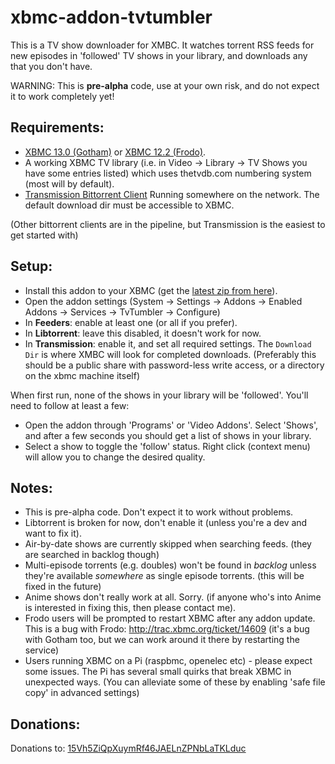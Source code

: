 xbmc-addon-tvtumbler
====================

This is a TV show downloader for XMBC.
It watches torrent RSS feeds for new episodes in 'followed' TV shows in your library, and downloads any that you don't
have.

WARNING: This is **pre-alpha** code, use at your own risk, and do not expect it to work completely yet!

Requirements:
-------------

- [XBMC 13.0 (Gotham)](http://mirrors.xbmc.org/snapshots/) or [XBMC 12.2 (Frodo)](http://xbmc.org/download/).
- A working XBMC TV library (i.e. in Video -> Library -> TV Shows you have some entries listed) which uses thetvdb.com
numbering system (most will by default).
- [Transmission Bittorrent Client](http://www.transmissionbt.com/) Running somewhere on the network.  The default
download dir must be accessible to XBMC.

(Other bittorrent clients are in the pipeline, but Transmission is the easiest to get started with)

Setup:
------

- Install this addon to your XBMC (get the [latest zip from here](http://repo.tvtumbler.com/service.tvtumbler/)).
- Open the addon settings (System -> Settings -> Addons -> Enabled Addons -> Services -> TvTumbler -> Configure)
- In **Feeders**: enable at least one (or all if you prefer).
- In **Libtorrent**: leave this disabled, it doesn't work for now.
- In **Transmission**: enable it, and set all required settings.  The `Download Dir` is where XMBC will look for 
completed downloads. (Preferably this should be a public share with password-less write access, or a directory on the
xbmc machine itself)

When first run, none of the shows in your library will be 'followed'.  You'll need to follow at least a few:

- Open the addon through 'Programs' or 'Video Addons'.  Select 'Shows', and after a few seconds you should get a list
of shows in your library.
- Select a show to toggle the 'follow' status.  Right click (context menu) will allow you to change the desired quality.

Notes:
------

- This is pre-alpha code.  Don't expect it to work without problems.
- Libtorrent is broken for now, don't enable it (unless you're a dev and want to fix it).
- Air-by-date shows are currently skipped when searching feeds.  (they are searched in backlog though)
- Multi-episode torrents (e.g. doubles) won't be found in *backlog* unless they're available *somewhere* as single
  episode torrents. (this will be fixed in the future)
- Anime shows don't really work at all.  Sorry.  (if anyone who's into Anime is interested in fixing this, then please
  contact me).
- Frodo users will be prompted to restart XBMC after any addon update.  This is a bug with Frodo: http://trac.xbmc.org/ticket/14609
  (it's a bug with Gotham too, but we can work around it there by restarting the service)
- Users running XBMC on a Pi (raspbmc, openelec etc) - please expect some issues.  The Pi has several small quirks that
  break XBMC in unexpected ways. (You can alleviate some of these by enabling 'safe file copy' in advanced settings)

Donations:
----------

Donations to: <a href="bitcoin:15Vh5ZiQpXuymRf46JAELnZPNbLaTKLduc">15Vh5ZiQpXuymRf46JAELnZPNbLaTKLduc</a>
